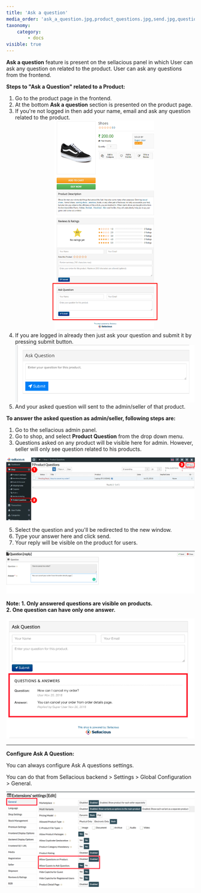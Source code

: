 ```yaml
---
title: 'Ask a question'
media_order: 'ask_a_question.jpg,product_questions.jpg,send.jpg,questions.png,answer.png,question`.png,Screen Shot 2020-05-25 at 12.37.33 PM.png'
taxonomy:
    category:
        - docs
visible: true
---
```


**Ask a question** feature is present on the sellacious panel in which User can ask any question on related to the product. User can ask any questions from the frontend.

**Steps to "Ask a Question" related to a Product:**

1. Go to the product page in the frontend.
2. At the bottom **Ask a question** section is presented on the product page.
3. If you're not logged in then add your name, email and ask any question related to the product.  ![](ask_a_question.jpg)
4. If you are logged in already then just ask your question and submit it by pressing submit button.
![](Screen%20Shot%202020-05-25%20at%2012.37.33%20PM.png)
5. And your asked question will sent to the admin/seller of that product.

**To answer the asked question as admin/seller, following steps are:**

1. Go to the sellacious admin panel.
2. Go to shop, and select **Product Question** from the drop down menu.
3. Questions asked on any product will be visible here for admin. However, seller will only see question related to his products.

![](product_questions.jpg)

5. Select the question and you'll be redirected to the new window.
6. Type your answer here and click send.
7. Your reply will be visible on the product for users.

![](questions.png)

**Note: 1. Only answered questions are visible on products.**
<br>**2. One question can have only one answer.**

![](answer.png)

---

**Configure Ask A Question:**

You can always configure Ask A questions settings.

You can do that from Sellacious backend > Settings > Global Configuration > General.

![](question%60.png)